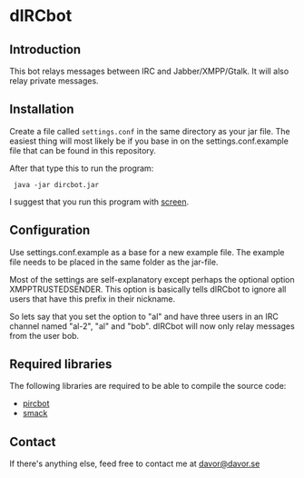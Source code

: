dIRCbot
============

Introduction
------------
This bot relays messages between IRC and Jabber/XMPP/Gtalk. It will also
relay private messages.


Installation
------------
Create a file called `settings.conf` in the same directory as your jar file.
The easiest thing will most likely be if you base in on the 
settings.conf.example file that can be found in this repository.

After that type this to run the program:

     java -jar dircbot.jar
    
I suggest that you run this program with 
[screen](http://www.debian-administration.org/articles/34).

Configuration
------------
Use settings.conf.example as a base for a new example file. The example file
needs to be placed in the same folder as the jar-file.

Most of the settings are self-explanatory except perhaps the optional option
XMPPTRUSTEDSENDER. This option is basically tells dIRCbot to ignore all users
that have this prefix in their nickname.

So lets say that you set the option to "al" and have three users in an IRC
channel named "al-2", "al" and "bob". dIRCbot will now only relay messages
from the user bob.

Required libraries
------------------
The following libraries are required to be able to compile the source code:

  - [pircbot](http://www.jibble.org/pircbot.php)
  - [smack](http://www.igniterealtime.org/projects/smack/)

Contact
-------
If there's anything else, feed free to contact me at 
[davor@davor.se](mailto:davor@davor.se)
